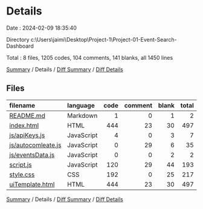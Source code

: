 # Details

Date : 2024-02-09 18:35:40

Directory c:\\Users\\jaimi\\Desktop\\Project-1\\Project-01-Event-Search-Dashboard

Total : 8 files,  1205 codes, 104 comments, 141 blanks, all 1450 lines

[Summary](results.md) / Details / [Diff Summary](diff.md) / [Diff Details](diff-details.md)

## Files
| filename | language | code | comment | blank | total |
| :--- | :--- | ---: | ---: | ---: | ---: |
| [README.md](/README.md) | Markdown | 1 | 0 | 1 | 2 |
| [index.html](/index.html) | HTML | 444 | 23 | 30 | 497 |
| [js/apiKeys.js](/js/apiKeys.js) | JavaScript | 4 | 0 | 3 | 7 |
| [js/autocomleate.js](/js/autocomleate.js) | JavaScript | 0 | 29 | 6 | 35 |
| [js/eventsData.js](/js/eventsData.js) | JavaScript | 0 | 0 | 2 | 2 |
| [script.js](/script.js) | JavaScript | 120 | 29 | 44 | 193 |
| [style.css](/style.css) | CSS | 192 | 0 | 25 | 217 |
| [uiTemplate.html](/uiTemplate.html) | HTML | 444 | 23 | 30 | 497 |

[Summary](results.md) / Details / [Diff Summary](diff.md) / [Diff Details](diff-details.md)